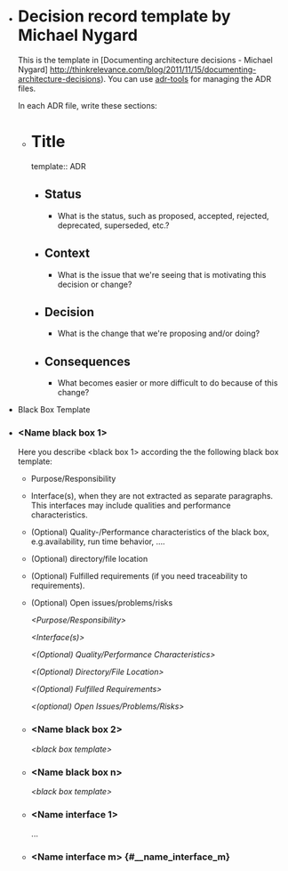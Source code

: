 - # Decision record template by Michael Nygard
  
  This is the template in [Documenting architecture decisions - Michael Nygard] http://thinkrelevance.com/blog/2011/11/15/documenting-architecture-decisions). You can use [adr-tools](https://github.com/npryce/adr-tools) for managing the ADR files.
  
  In each ADR file, write these sections:
	- # Title
	  template:: ADR
		- ## Status
			- What is the status, such as proposed, accepted, rejected, deprecated, superseded, etc.?
		- ## Context
			- What is the issue that we're seeing that is motivating this decision or change?
		- ## Decision
			- What is the change that we're proposing and/or doing?
		- ## Consequences
			- What becomes easier or more difficult to do because of this change?
- Black Box Template
- ### \<Name black box 1>
  Here you describe \<black box 1> according the the following black box template:
	- Purpose/Responsibility
	- Interface(s), when they are not extracted as separate paragraphs.
	    This interfaces may include qualities and performance characteristics.
	- (Optional) Quality-/Performance characteristics of the black box, e.g.availability, run time behavior, ....
	- (Optional) directory/file location
	- (Optional) Fulfilled requirements (if you need traceability to requirements).
	- (Optional) Open issues/problems/risks
	  
	  *\<Purpose/Responsibility>*
	  
	  *\<Interface(s)>*
	  
	  *\<(Optional) Quality/Performance Characteristics>*
	  
	  *\<(Optional) Directory/File Location>*
	  
	  *\<(Optional) Fulfilled Requirements>*
	  
	  *\<(optional) Open Issues/Problems/Risks>*
	- ### \<Name black box 2>
	  
	  *\<black box template>*
	- ### \<Name black box n>
	  
	  *\<black box template>*
	- ### \<Name interface 1>
	  
	  ...
	- ### \<Name interface m> {#__name_interface_m}